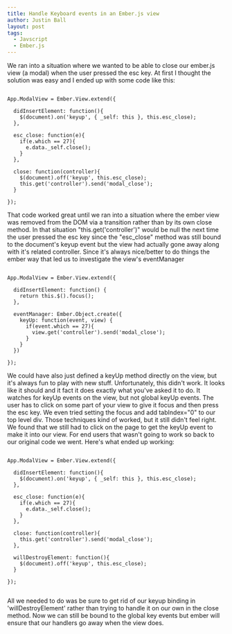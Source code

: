 ```yaml
---
title: Handle Keyboard events in an Ember.js view
author: Justin Ball
layout: post
tags:
  - Javscript
  - Ember.js
---
```


<p>We ran into a situation where we wanted to be able to close our ember.js view (a modal) when the user pressed the esc key.
At first I thought the solution was easy and I ended up with some code like this:</p>

<pre><code class="javascript">
App.ModalView = Ember.View.extend({

  didInsertElement: function(){
    $(document).on('keyup', { _self: this }, this.esc_close);
  },

  esc_close: function(e){
    if(e.which == 27){
      e.data._self.close();
    }
  },

  close: function(controller){
    $(document).off('keyup', this.esc_close);
    this.get('controller').send('modal_close');
  }

});
</pre></code>

<p>That code worked great until we ran into a situation where the ember view was removed from the DOM via a transition rather
  than by its own close method. In that situation "this.get('controller')" would be null the next time the user pressed
  the esc key since the "esc_close" method was still bound to the document's keyup event but the view had actually
  gone away along with it's related controller. Since it's always nice/better to do things the ember way
  that led us to investigate the view's eventManager</p>

<pre><code class="javascript">
App.ModalView = Ember.View.extend({

  didInsertElement: function() {
    return this.$().focus();
  },

  eventManager: Ember.Object.create({
    keyUp: function(event, view) {
      if(event.which == 27){
        view.get('controller').send('modal_close');
      }
    }
  })

});
</pre></code>

<p>We could have also just defined a keyUp method directly on the view, but it's always fun to play with new stuff.
Unfortunately, this didn't work. It looks like it should and it fact it does exactly what you've asked it to do. It
watches for keyUp events on the view, but not global keyUp events. The user has to click on some part of your view
to give it focus and then press the esc key. We even tried setting the focus and add tabIndex="0" to our top level div.
Those techniques kind of worked, but it still didn't feel right. We found that we still had to click on the page to get
the keyUp event to make it into our view. For end users that wasn't going to work so back to our original code we went.
Here's what ended up working:</p>

<pre><code class="javascript">
App.ModalView = Ember.View.extend({

  didInsertElement: function(){
    $(document).on('keyup', { _self: this }, this.esc_close);
  },

  esc_close: function(e){
    if(e.which == 27){
      e.data._self.close();
    }
  },

  close: function(controller){
    this.get('controller').send('modal_close');
  },

  willDestroyElement: function(){
    $(document).off('keyup', this.esc_close);
  }

});

</pre></code>

<p>All we needed to do was be sure to get rid of our keyup binding in 'willDestroyElement' rather than trying to handle it on
  our own in the close method. Now we can still be bound to the global key events but ember will ensure that our handlers
go away when the view does.</p>


